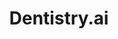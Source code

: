 ---
layout: post
title: "Dentistry.ai"
description: "AI Powered caries detection tool"
thumb_image: "dentistry-case-study/dentistry-hero.png"
tags: [UX]

partials:
  
  - name    : section-image-full-width
    image   : dentistry-case-study/dentistry-hero.png
    alt     : full-width-image

  - name    : section-content
    columns :
        - column      : col-md-8 col-sm-12
          heading     : About
          description : |
            We are living in a busy world where we are not conscious of our food habits. People start to get dental problems at relatively early years of their life. Stats show that close to 40% people start to experience these problems at the age of 35. Few most common causes are smoking, drinking soft drinks, and not brushing teeth regularly. This gives rise to problems like tooth sensitivity, tooth decay, gum issues etc.<br>In the world with a high patient to doctor ratio. It has become hard to give enough care to every patient and look into the problem closely.<br>This gives rise to more human errors and poor patient care. Dentistry.io is an AI-enabled caries detection tool. It aims to help dentists take some load off their shoulders. By analyzing X-ray scans of the tooth to detect caries and also help predict them at an early stage.
          website     : https://dentistry.ai/
  
  - name    : section-content
    class   : bg_gray    
    nest    :
      parent              : 
        - column          : col-md-7 col-sm-12
          child           : 
            - column      : col-md-8 col-sm-12
              heading     : Goal
              description : |
                <ol>
                  <li>To design an intuitive user experience for dentists across the globe for finding caries.</li>
                  <li>A hassle-less feedback mechanism between dentists to improve their capabilities.</li>
                </ol>

            - column      : col-md-4 col-sm-12
              description : 

        - column          : col-md-5 col-sm-12
          child           : 
            - column      : col-md-6
              subheading  : My role
              description : 
                User Experience Design

            - column      : col-md-6
              subheading  : Team
              description : | 
                Product manager <br> AI team head<br> Marketer

            - column      : col-md-6
              subheading  : Tools
              description : 
                Sketch <br> Figma

            - column      : col-md-6
              subheading  : Duration
              description : 
                4 Weeks

  - name    : section-content
    columns :
        - column      : col-md-8 col-sm-12
          heading     : Understand
          description : |
            To understand the depth of the problem. I started to read about the application of Machine Learning in healthcare and came across many articles and posts. I asked my teammate for help,  who headed the AI department at paralleldots. He suggested me to go through a few papers. I understood how Machine Learning is used to detect caries in the x-ray scans. Later I had an unstructured 1-1 user interview with 3 internal stakeholders( product manager, domain expert, and marketing head ) to understand the problem, business and the future opportunity with this project. It helped me understand the depth of the problem and also the terms used in the domain. As a result, I got to know the challenges faced by dentists.<br><br>
            <ol>
              <li>Dentists wanted to manually verify detected caries.</li>
              <li>Since they get plenty of patients and respectively many x-ray scans. They could not look at all of them at once.</li>
              <li>Apart from caries they also wanted the product to detect bone loss</li>
              <li>Looking and verifying the healing was difficult for a patient.</li>
              <li>The company wanted to sell different plans based on the usage of the product.</li>
            </ol>

  - name    : section-content
    class   : bg_gray
    nest    :
      parent          :
        - column      : col-md-8 col-sm-12
          child       : 
            - column      : col-md-12
              heading     : User flow
              description :
                After understanding the user and what they wanted out of the product. I created user flow based on my understanding. A dentist can upload their x-ray scan and after successful upload, they can analyze the result. They can also compare the previous scans to see the result of the treatment.

        - column          : col-md-12 col-sm-12
          child           : 
            - column      : offset-md-4 col-md-8 col-sm-6
              image       : dentistry-case-study/user-flow.png
              alt         : Dentistry user flow image

  - name    : section-content
    class   : 
    nest    :
      parent          :
        - column      : col-md-8 col-sm-12
          child       : 
            - column      : col-md-12
              heading     : Prototype & Visual Design

        - column          : col-md-12 col-sm-12
          child           : 
            - column      : col-md-6 col-sm-12
              image       : dentistry-case-study/upload.png
              alt         : Dentistry user flow image
            - column      : col-md-6 col-sm-12
              image       : dentistry-case-study/scan-dashboard.png
              alt         : Dentistry user flow image
            - column      : col-md-6 col-sm-12
              image       : dentistry-case-study/doctor-note.png
              alt         : Dentistry user flow image
            - column      : col-md-6 col-sm-12
              image       : dentistry-case-study/feedback.png
              alt         : Dentistry user flow image
            - column      : col-md-6 col-sm-12
              image       : dentistry-case-study/tags.png
              alt         : Dentistry user flow image
            - column      : col-md-6 col-sm-12
              image       : dentistry-case-study/annotation.png
              alt         : Dentistry user flow image
            - column      : col-md-6 col-sm-12
              image       : dentistry-case-study/scans.png
              alt         : Dentistry user flow image
            - column      : col-md-6 col-sm-12
              image       : dentistry-case-study/compare-scans.png
              alt         : Dentistry user flow image
            - column      : col-md-12 col-sm-12
              image       : dentistry-case-study/compare-scans-dashboard.png
              alt         : Dentistry user flow image

  - name        : section-image-slider
    class       : slider
    id          : slider
    controls    : false
    indicators  : false
    carousel                        :
        -   item                    :
            image-url               : dentistry-case-study/compare-scans-dashboard.png
            image-alt               : compare scans dashboard
            
        -   item                    :
            image-url               : dentistry-case-study/compare-scans-dashboard.png
            image-alt               : compare scans dashboard
            
        -   item                    :
            image-url               : dentistry-case-study/compare-scans-dashboard.png
            image-alt               : compare scans dashboard
            




  - name    : section-content
    class   : bg_black
    columns :
        - column      : col-md-6
          heading     : User Testing
          description : | 
            We went to a few local dentists at Artemis hospital and showed our prototype to a few dentists. Following were the feedbacks that we gathered. Which we immediately converted into product features.
            <ol>
              <li>They wanted to quickly find the older reports for a patient</li>
              <li>Compare the reports to see the progress</li>
              <li>Annotate the x-ray scans so that they can remember the findings in a report</li>
            </ol>
  
  - name    : section-content
    class   : bg_gray
    columns :
        - column      : col-md-6
          heading     : References
          description : | 
            <a href="https://medium.com/@ParallelDots_67026/automated-caries-detection-on-bitewing-radiographs-using-deep-cnns-d2b4a68c64ab">https://medium.com/@ParallelDots_67026/automated-caries-detection-on-bitewing-radiographs-using-deep-cnns-d2b4a68c64ab </a><br> <a href="https://www.ncbi.nlm.nih.gov/pubmed/30056118" target="_blank">https://www.ncbi.nlm.nih.gov/pubmed/30056118</a><br> <a href="https://arxiv.org/pdf/1711.07312v2.pdf " target="_blank">https://arxiv.org/pdf/1711.07312v2.pdf </a>
            <br> <a href="https://dentistry.ai/" target="_blank">https://dentistry.ai/</a><br><br> All rights belong to Paralleldots, inc

---